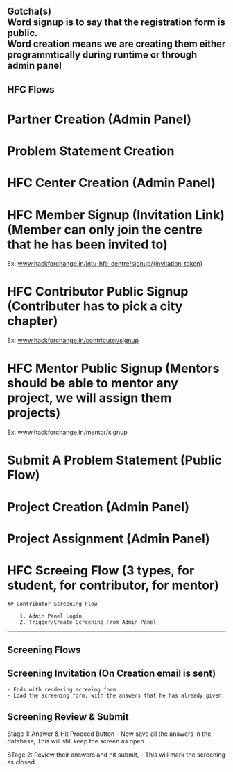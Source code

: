 Gotcha(s)  
  Word signup is to say that the registration form is public.   
  Word creation means we are creating them either programmtically during runtime or through admin panel  
------------------------------------------------------------------------------------------------------
HFC Flows
------------------------------------------------------------------------------------------------------

# Partner Creation (Admin Panel) 

# Problem Statement Creation

# HFC Center Creation (Admin Panel)

# HFC Member Signup (Invitation Link) (Member can only join the centre that he has been invited to)
Ex: www.hackforchange.in/jntu-hfc-centre/signup/{invitation_token}

# HFC Contributor Public Signup (Contributer has to pick a city chapter)
Ex: www.hackforchange.in/contributer/signup

# HFC Mentor Public Signup (Mentors should be able to mentor any project, we will assign them projects)
Ex: www.hackforchange.in/mentor/signup

# Submit A Problem Statement (Public Flow)

# Project Creation (Admin Panel)

# Project Assignment (Admin Panel)

# HFC Screeing Flow (3 types, for student, for contributor, for mentor)

    ## Contributor Screening Flow
    
        1. Admin Panel Login
        2. Trigger/Create Screening From Admin Panel



------------------------------------------------------------------------------------------------------
Screening Flows
------------------------------------------------------------------------------------------------------

## Screening Invitation (On Creation email is sent)
    - Ends with rendering screeing form
    - Load the screening form, with the answers that he has already given.

## Screening Review & Submit

Stage 1: Answer & Hit Proceed Button
    - Now save all the answers in the database, This will still keep the screen as open
    
STage 2: Review their answers and hit submit,
    - This will mark the screening as closed.
